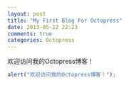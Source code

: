 ```yaml
---
layout: post
title: "My First Blog For Octopress"
date: 2013-05-22 22:23
comments: true
categories: Octopress
---
```


欢迎访问我的Octopress博客！

```js
alert("欢迎访问我的Octopress博客！");
```